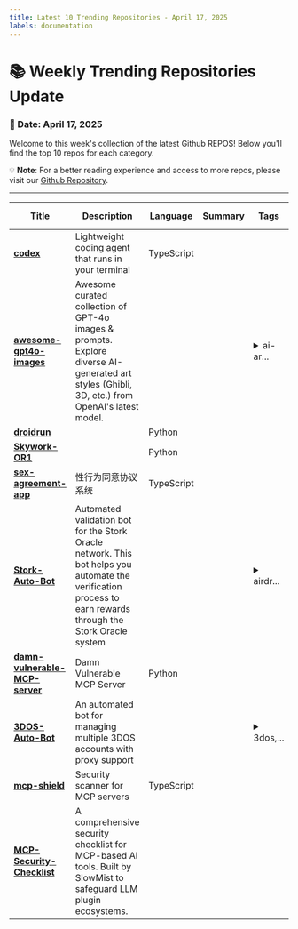 ```yaml
---
title: Latest 10 Trending Repositories - April 17, 2025
labels: documentation
---
```

# 📚 Weekly Trending Repositories Update

### 📅 Date: April 17, 2025

Welcome to this week's collection of the latest Github REPOS! Below you'll find the top 10 repos for each category.

💡 **Note**: For a better reading experience and access to more repos, please visit our [Github Repository](https://github.com/marc-ko/daily-trending-repo).

---

| **Title** | **Description** | **Language** | **Summary** | **Tags** | **Stars Count** |
| --- | --- | --- | --- | --- | --- |
| **[codex](https://github.com/openai/codex)** | Lightweight coding agent that runs in your terminal | TypeScript |  |  | 7486 |
| **[awesome-gpt4o-images](https://github.com/jamez-bondos/awesome-gpt4o-images)** | Awesome curated collection of GPT-4o images & prompts. Explore diverse AI-generated art styles (Ghibli, 3D, etc.) from OpenAI's latest model.  |  |  | <details><summary>ai-ar...</summary><p>ai-art, ai-image-examples, anime-ai-art, art-collection, awesome-list, cartoon-style, curated-collection, generative-art, ghibli-style, gpt-4o, image-generation, manga-style, openai, prompt-engineering, prompts, text-to-image</p></details> | 3176 |
| **[droidrun](https://github.com/droidrun/droidrun)** |  | Python |  |  | 718 |
| **[Skywork-OR1](https://github.com/SkyworkAI/Skywork-OR1)** |  | Python |  |  | 468 |
| **[sex-agreement-app](https://github.com/123xiao/sex-agreement-app)** | 性行为同意协议系统 | TypeScript |  |  | 384 |
| **[Stork-Auto-Bot](https://github.com/wongryan8000/Stork-Auto-Bot)** | Automated validation bot for the Stork Oracle network. This bot helps you automate the verification process to earn rewards through the Stork Oracle system |  |  | <details><summary>airdr...</summary><p>airdrop, bot, crypto-tool, node-js, stork, stork-auto, stork-auto-bot, stork-bot, stork-network, stork-network-bot, stork-network-register, stork-network-tool, stork-register, stork-tool, storkverify</p></details> | 320 |
| **[damn-vulnerable-MCP-server](https://github.com/harishsg993010/damn-vulnerable-MCP-server)** | Damn Vulnerable MCP Server | Python |  |  | 313 |
| **[3DOS-Auto-Bot](https://github.com/wongryan8000/3DOS-Auto-Bot)** | An automated bot for managing multiple 3DOS accounts with proxy support |  |  | <details><summary>3dos,...</summary><p>3dos, 3dos-ai, 3dos-airdrop, 3dos-auto, 3dos-auto-bot, 3dos-bot, 3dos-claimer, 3dos-miner, 3dos-network, 3dos-network-bot, airdrop, bot</p></details> | 308 |
| **[mcp-shield](https://github.com/riseandignite/mcp-shield)** | Security scanner for MCP servers | TypeScript |  |  | 301 |
| **[MCP-Security-Checklist](https://github.com/slowmist/MCP-Security-Checklist)** | A comprehensive security checklist for MCP-based AI tools. Built by SlowMist to safeguard LLM plugin ecosystems. |  |  |  | 296 |

